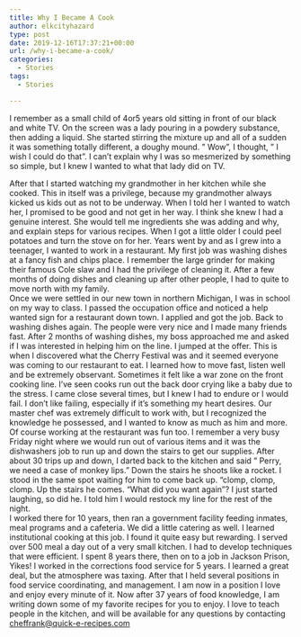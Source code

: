 ```yaml
---
title: Why I Became A Cook
author: elkcityhazard
type: post
date: 2019-12-16T17:37:21+00:00
url: /why-i-became-a-cook/
categories:
  - Stories
tags:
  - Stories

---
```

I remember as a small child of 4or5 years old sitting in front of our black and white TV. On the screen was a lady pouring in a powdery substance, then adding a liquid. She started stirring the mixture up and all of a sudden it was something totally different, a doughy mound. &#8221; Wow&#8221;, I thought, &#8221; I wish I could do that&#8221;. I can&#8217;t explain why I was so mesmerized by something so simple, but I knew I wanted to what that lady did on TV.

<!--more-->

After that I started watching my grandmother in her kitchen while she cooked. This in itself was a privilege, because my grandmother always kicked us kids out as not to be underway. When I told her I wanted to watch her, I promised to be good and not get in her way. I think she knew I had a genuine interest. She would tell me ingredients she was adding and why, and explain steps for various recipes. When I got a little older I could peel potatoes and turn the stove on for her. Years went by and as I grew into a teenager, I wanted to work in a restaurant. My first job was washing dishes at a fancy fish and chips place. I remember the large grinder for making their famous Cole slaw and I had the privilege of cleaning it. After a few months of doing dishes and cleaning up after other people, I had to quite to move north with my family.  
Once we were settled in our new town in northern Michigan, I was in school on my way to class. I passed the occupation office and noticed a help wanted sign for a restaurant down town. I applied and got the job. Back to washing dishes again. The people were very nice and I made many friends fast. After 2 months of washing dishes, my boss approached me and asked if I was interested in helping him on the line. I jumped at the offer. This is when I discovered what the Cherry Festival was and it seemed everyone was coming to our restaurant to eat. I learned how to move fast, listen well and be extremely observant. Sometimes it felt like a war zone on the front cooking line. I&#8217;ve seen cooks run out the back door crying like a baby due to the stress. I came close several times, but I knew I had to endure or I would fail. I don&#8217;t like failing, especially if it&#8217;s something my heart desires. Our master chef was extremely difficult to work with, but I recognized the knowledge he possessed, and I wanted to know as much as him and more.  
Of course working at the restaurant was fun too. I remember a very busy Friday night where we would run out of various items and it was the dishwashers job to run up and down the stairs to get our supplies. After about 30 trips up and down, I darted back to the kitchen and said &#8221; Perry, we need a case of monkey lips.&#8221; Down the stairs he shoots like a rocket. I stood in the same spot waiting for him to come back up. &#8220;clomp, clomp, clomp. Up the stairs he comes. &#8220;What did you want again&#8221;? I just started laughing, so did he. I told him I would restock my line for the rest of the night.  
I worked there for 10 years, then ran a government facility feeding inmates, meal programs and a cafeteria. We did a little catering as well. I learned institutional cooking at this job. I found it quite easy but rewarding. I served over 500 meal a day out of a very small kitchen. I had to develop techniques that were efficient. I spent 8 years there, then on to a job in Jackson Prison, Yikes! I worked in the corrections food service for 5 years. I learned a great deal, but the atmosphere was taxing. After that I held several positions in food service coordinating, and management. I am now in a position I love and enjoy every minute of it. Now after 37 years of food knowledge, I am writing down some of my favorite recipes for you to enjoy. I love to teach people in the kitchen, and will be available for any questions by contacting cheffrank@quick-e-recipes.com